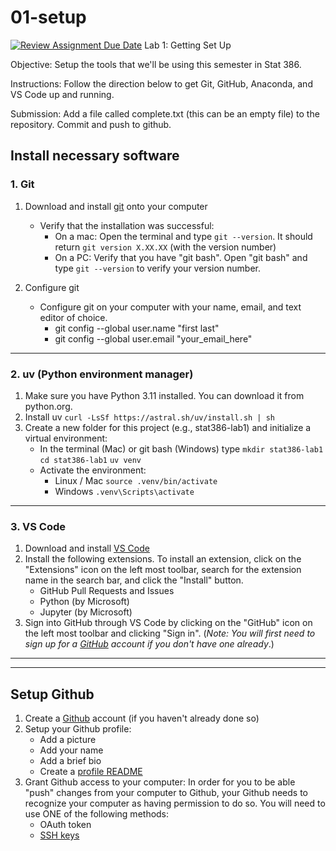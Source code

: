 # 01-setup

[![Review Assignment Due Date](https://classroom.github.com/assets/deadline-readme-button-22041afd0340ce965d47ae6ef1cefeee28c7c493a6346c4f15d667ab976d596c.svg)](https://classroom.github.com/a/AnaQYUGl)
Lab 1: Getting Set Up

Objective:  Setup the tools that we'll be using this semester in Stat 386.

Instructions: Follow the direction below to get Git, GitHub, Anaconda, and VS Code up and running.

Submission: Add a file called complete.txt (this can be an empty file) to the repository. Commit and push to github.

## Install necessary software

### 1. Git
1. Download and install [git](https://git-scm.com/) onto your computer
    * Verify that the installation was successful:
        - On a mac: Open the terminal and type `git --version`.  It should return `git version X.XX.XX` (with the version number)
        - On a PC: Verify that you have "git bash".  Open "git bash" and type `git --version` to verify your version number.

2. Configure git 
    * Configure git on your computer with your name, email, and text editor of choice.
        - git config --global user.name "first last"  
        - git config --global user.email "your_email_here"

---
### 2. uv (Python environment manager)
1. Make sure you have Python 3.11 installed. You can download it from python.org.
2. Install uv
   ```curl -LsSf https://astral.sh/uv/install.sh | sh```
3. Create a new folder for this project (e.g., stat386-lab1) and initialize a virtual environment:
    * In the terminal (Mac) or git bash (Windows) type
    ```mkdir stat386-lab1```
    ```cd stat386-lab1```
    ```uv venv```
    * Activate the environment:
        * Linux / Mac
          ```source .venv/bin/activate```
        * Windows
          ```.venv\Scripts\activate```
---
### 3. VS Code
1. Download and install [VS Code](https://code.visualstudio.com/)
2. Install the following extensions.  To install an extension, click on the "Extensions" icon on the left most toolbar, search for the extension name in the search bar, and click the "Install" button.  
    * GitHub Pull Requests and Issues
    * Python (by Microsoft)
    * Jupyter (by Microsoft)
3. Sign into GitHub through VS Code by clicking on the "GitHub" icon on the left most toolbar and clicking "Sign in". (*Note: You will first need to sign up for a [GitHub](https://github.com) account if you don't have one already*.)

---
---
## Setup Github
1. Create a [Github](https://github.com/) account (if you haven't already done so)
2. Setup your Github profile:
    * Add a picture
    * Add your name
    * Add a brief bio
    * Create a [profile README](https://docs.github.com/en/account-and-profile/setting-up-and-managing-your-github-profile/customizing-your-profile/managing-your-profile-readme)
3. Grant Github access to your computer:
    In order for you to be able "push" changes from your computer to Github, your Github needs to recognize your computer as having permission to do so.  You will need to use ONE of the following methods:
    * OAuth token
    * [SSH keys](https://docs.github.com/en/authentication/connecting-to-github-with-ssh/adding-a-new-ssh-key-to-your-github-account)


    



